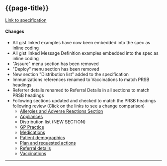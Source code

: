 ## {{page-title}}

[Link to specification](https://developer.nhs.uk/apis/digitalmedicines-1.1.1-alpha/)

#### Changes

- All gist linked examples have now been embedded into the spec as inline coding
- All gist linked Message Definition examples embedded into the spec as inline coding
- "Assure" menu section has been removed
- "Deploy" menu section has been removed
- New section "Distribution list" added to the specification
- Immunizations references renamed to Vaccinations to match PRSB headings
- Referrer details renamed to Referral Details in all sections to match PRSB headings
- Following sections updated and checked to match the PRSB headings following review (Click on the links to see a change comparison)
    - [Allergies and Adverse Reactions Section](https://developer.nhs.uk/apis/digitalmedicines-1.1.1-alpha/images/overview/releasenotes/Digital%20Medicines%20Allergies%20and%20Adverse%20Reactions%20Section%20Example.html)
    - [Appliances](https://developer.nhs.uk/apis/digitalmedicines-1.1.1-alpha/images/overview/releasenotes/Digital%20Medicines%20Attendance%20Details%20Section%20Example.html)
    - Distribution list (NEW SECTION)
    - [GP Practice](https://developer.nhs.uk/apis/digitalmedicines-1.1.1-alpha/images/overview/releasenotes/Digital%20Medicines%20GP%20Practice%20Section%20Example.html)
    - [Medications](https://developer.nhs.uk/apis/digitalmedicines-1.1.1-alpha/images/overview/releasenotes/Digital%20Medicines%20Emergency%20Supply%20Medications%20Section%20Example.html)
    - [Patient demographics](https://developer.nhs.uk/apis/digitalmedicines-1.1.1-alpha/images/overview/releasenotes/Digital%20Medicines%20Patient%20Demographics%20Section%20Example.htmll)
    - [Plan and requested actions](https://developer.nhs.uk/apis/digitalmedicines-1.1.1-alpha/images/overview/releasenotes/Digital%20Medicines%20Emergency%20Supply%20Plan%20and%20Requested%20Actions%20Section%20Example.htmll)
    - [Referral details](https://developer.nhs.uk/apis/digitalmedicines-1.1.1-alpha/images/overview/releasenotes/Digital%20Medicines%20Referrer%20Details%20Section%20Example.html)
    - [Vaccinations](https://developer.nhs.uk/apis/digitalmedicines-1.1.1-alpha/images/overview/releasenotes/Digital%20Medicines%20Immunization%20Section%20Example.html)


---